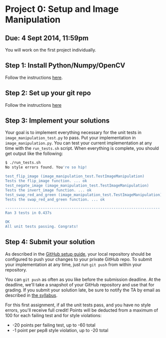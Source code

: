 Project 0: Setup and Image Manipulation
========

## Due: 4 Sept 2014, 11:59pm

You will work on the first project individually.

## Step 1: Install Python/Numpy/OpenCV

Follow the instructions [here](https://github.com/ut-cs378-vision-2014fall/course-info/blob/master/installing_open_cv.md).

## Step 2: Set up your git repo

Follow the instructions [here](https://github.com/ut-cs378-vision-2014fall/course-info/blob/master/github_setup.md)

## Step 3: Implement your solutions

Your goal is to implement everything necessary for the unit tests in `image_manipulation_test.py` to pass. Put your implementation in `image_manipulation.py`. You can test your current implementation at any time with the `run_tests.sh` script. When everything is complete, you should get output like the following:

```bash
$ ./run_tests.sh 
No style errors found. You're so hip!

test_flip_image (image_manipulation_test.TestImageManipulation)
Tests the flip_image function. ... ok
test_negate_image (image_manipulation_test.TestImageManipulation)
Tests the invert_image function. ... ok
test_swap_red_and_green (image_manipulation_test.TestImageManipulation)
Tests the swap_red_and_green function. ... ok

----------------------------------------------------------------------
Ran 3 tests in 0.437s

OK
All unit tests passing. Congrats!
```

## Step 4: Submit your solution

As described in the [GitHub setup guide](https://github.com/ut-cs378-vision-2014fall/course-info/blob/master/github_setup.md), your local repository should be configured to push your changes to your private GitHub repo. To submit your implementation at any time, just run `git push` from within your repository.

You can `git push` as often as you like before the submission deadline. At the deadline, we'll take a snapshot of your GitHub repository and use that for grading. If you submit your solution late, be sure to notify the TA by email as described in [the syllabus](https://github.com/ut-cs378-vision-2014fall/course-info).

For this first assignment, if all the unit tests pass, and you have no style errors, you'll receive full credit! Points will be deducted from a maximum of 100 for each failing test and for style violations:
* -20 points per failing test, up to -60 total
* -1 point per pep8 style violation, up to -20 total 
